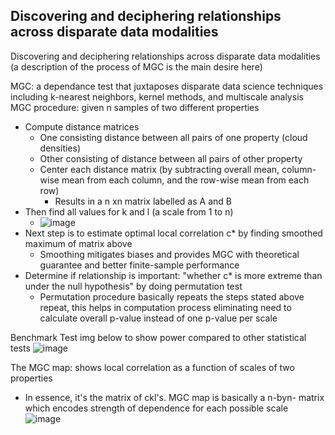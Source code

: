 ## Discovering and deciphering relationships across disparate data modalities
Discovering and deciphering relationships across disparate data modalities (a description of the process of MGC is the main desire here)

MGC: a dependance test that juxtaposes disparate data science techniques including k-nearest neighbors, kernel methods, and multiscale analysis
MGC procedure: given n samples of two different properties
- Compute distance matrices
  - One consisting distance between all pairs of one property (cloud densities)
  - Other consisting of distance between all pairs of other property
  - Center each distance matrix (by subtracting overall mean, column-wise mean from each column, and the row-wise mean from each row)
    - Results in a n xn matrix labelled as A and B
- Then find all values for k and l (a scale from 1 to n)
  - ![image](https://user-images.githubusercontent.com/89371970/132999984-9dc89d69-5f59-4eb8-97fc-8b5576029189.png)
- Next step is to estimate optimal local correlation c* by finding smoothed maximum of matrix above
  - Smoothing mitigates biases and provides MGC with theoretical guarantee and better finite-sample performance
- Determine if relationship is important: "whether c* is more extreme than under the null hypothesis" by doing permutation test
  - Permutation procedure basically repeats the steps stated above repeat, this helps in computation process eliminating need to calculate overall p-value instead of one p-value per scale

Benchmark Test img below to show power compared to other statistical tests
![image](https://user-images.githubusercontent.com/89371970/133000152-61b902e0-a07f-4e8f-bbd6-43c2368a1433.png)

The MGC map: shows local correlation as a function of scales of two properties
- In essence, it's the matrix of ckl's. MGC map is basically a n-byn- matrix which encodes strength of dependence for each possible scale
![image](https://user-images.githubusercontent.com/89371970/133000572-5ab5f404-80b8-4dcc-a3a6-dc743b551334.png)

